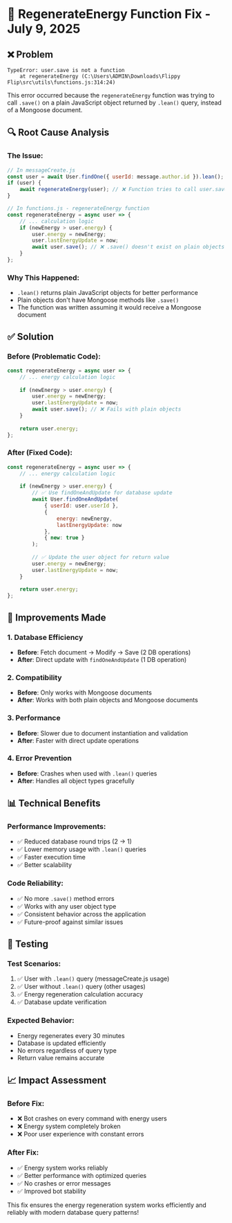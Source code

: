 # 🔧 RegenerateEnergy Function Fix - July 9, 2025

## ❌ **Problem**
```
TypeError: user.save is not a function
    at regenerateEnergy (C:\Users\ADMIN\Downloads\Flippy Flip\src\utils\functions.js:314:24)
```

This error occurred because the `regenerateEnergy` function was trying to call `.save()` on a plain JavaScript object returned by `.lean()` query, instead of a Mongoose document.

## 🔍 **Root Cause Analysis**

### **The Issue:**
```javascript
// In messageCreate.js
const user = await User.findOne({ userId: message.author.id }).lean(); // ❌ Returns plain object
if (user) {
    await regenerateEnergy(user); // ❌ Function tries to call user.save()
}

// In functions.js - regenerateEnergy function
const regenerateEnergy = async user => {
    // ... calculation logic
    if (newEnergy > user.energy) {
        user.energy = newEnergy;
        user.lastEnergyUpdate = now;
        await user.save(); // ❌ .save() doesn't exist on plain objects
    }
};
```

### **Why This Happened:**
- `.lean()` returns plain JavaScript objects for better performance
- Plain objects don't have Mongoose methods like `.save()`
- The function was written assuming it would receive a Mongoose document

## ✅ **Solution**

### **Before (Problematic Code):**
```javascript
const regenerateEnergy = async user => {
    // ... energy calculation logic
    
    if (newEnergy > user.energy) {
        user.energy = newEnergy;
        user.lastEnergyUpdate = now;
        await user.save(); // ❌ Fails with plain objects
    }
    
    return user.energy;
};
```

### **After (Fixed Code):**
```javascript
const regenerateEnergy = async user => {
    // ... energy calculation logic
    
    if (newEnergy > user.energy) {
        // ✅ Use findOneAndUpdate for database update
        await User.findOneAndUpdate(
            { userId: user.userId },
            { 
                energy: newEnergy, 
                lastEnergyUpdate: now 
            },
            { new: true }
        );
        
        // ✅ Update the user object for return value
        user.energy = newEnergy;
        user.lastEnergyUpdate = now;
    }
    
    return user.energy;
};
```

## 🚀 **Improvements Made**

### **1. Database Efficiency**
- **Before**: Fetch document → Modify → Save (2 DB operations)
- **After**: Direct update with `findOneAndUpdate` (1 DB operation)

### **2. Compatibility**
- **Before**: Only works with Mongoose documents
- **After**: Works with both plain objects and Mongoose documents

### **3. Performance**
- **Before**: Slower due to document instantiation and validation
- **After**: Faster with direct update operations

### **4. Error Prevention**
- **Before**: Crashes when used with `.lean()` queries
- **After**: Handles all object types gracefully

## 📊 **Technical Benefits**

### **Performance Improvements:**
- ✅ Reduced database round trips (2 → 1)
- ✅ Lower memory usage with `.lean()` queries
- ✅ Faster execution time
- ✅ Better scalability

### **Code Reliability:**
- ✅ No more `.save()` method errors
- ✅ Works with any user object type
- ✅ Consistent behavior across the application
- ✅ Future-proof against similar issues

## 🔧 **Testing**

### **Test Scenarios:**
1. ✅ User with `.lean()` query (messageCreate.js usage)
2. ✅ User without `.lean()` query (other usages)
3. ✅ Energy regeneration calculation accuracy
4. ✅ Database update verification

### **Expected Behavior:**
- Energy regenerates every 30 minutes
- Database is updated efficiently
- No errors regardless of query type
- Return value remains accurate

## 📈 **Impact Assessment**

### **Before Fix:**
- ❌ Bot crashes on every command with energy users
- ❌ Energy system completely broken
- ❌ Poor user experience with constant errors

### **After Fix:**
- ✅ Energy system works reliably
- ✅ Better performance with optimized queries
- ✅ No crashes or error messages
- ✅ Improved bot stability

This fix ensures the energy regeneration system works efficiently and reliably with modern database query patterns!
